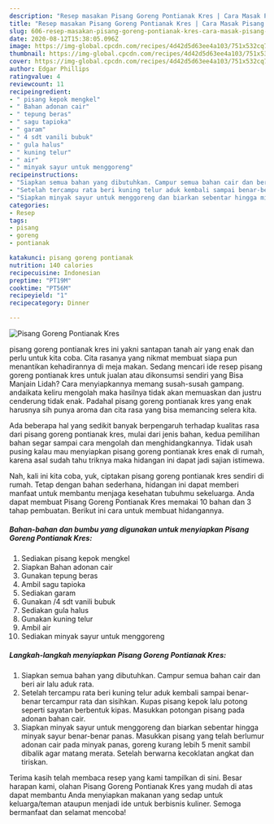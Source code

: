 ```yaml
---
description: "Resep masakan Pisang Goreng Pontianak Kres | Cara Masak Pisang Goreng Pontianak Kres Yang Bikin Ngiler"
title: "Resep masakan Pisang Goreng Pontianak Kres | Cara Masak Pisang Goreng Pontianak Kres Yang Bikin Ngiler"
slug: 606-resep-masakan-pisang-goreng-pontianak-kres-cara-masak-pisang-goreng-pontianak-kres-yang-bikin-ngiler
date: 2020-08-12T15:38:05.096Z
image: https://img-global.cpcdn.com/recipes/4d42d5d63ee4a103/751x532cq70/pisang-goreng-pontianak-kres-foto-resep-utama.jpg
thumbnail: https://img-global.cpcdn.com/recipes/4d42d5d63ee4a103/751x532cq70/pisang-goreng-pontianak-kres-foto-resep-utama.jpg
cover: https://img-global.cpcdn.com/recipes/4d42d5d63ee4a103/751x532cq70/pisang-goreng-pontianak-kres-foto-resep-utama.jpg
author: Edgar Phillips
ratingvalue: 4
reviewcount: 11
recipeingredient:
- " pisang kepok mengkel"
- " Bahan adonan cair"
- " tepung beras"
- " sagu tapioka"
- " garam"
- " 4 sdt vanili bubuk"
- " gula halus"
- " kuning telur"
- " air"
- " minyak sayur untuk menggoreng"
recipeinstructions:
- "Siapkan semua bahan yang dibutuhkan. Campur semua bahan cair dan beri air lalu aduk rata."
- "Setelah tercampu rata beri kuning telur aduk kembali sampai benar-benar tercampur rata dan sisihkan. Kupas pisang kepok lalu potong seperti sayatan berbentuk kipas. Masukkan potongan pisang pada adonan bahan cair."
- "Siapkan minyak sayur untuk menggoreng dan biarkan sebentar hingga minyak sayur benar-benar panas. Masukkan pisang yang telah berlumur adonan cair pada minyak panas, goreng kurang lebih 5 menit sambil dibalik agar matang merata. Setelah berwarna kecoklatan angkat dan tiriskan."
categories:
- Resep
tags:
- pisang
- goreng
- pontianak

katakunci: pisang goreng pontianak 
nutrition: 140 calories
recipecuisine: Indonesian
preptime: "PT19M"
cooktime: "PT56M"
recipeyield: "1"
recipecategory: Dinner

---
```



![Pisang Goreng Pontianak Kres](https://img-global.cpcdn.com/recipes/4d42d5d63ee4a103/751x532cq70/pisang-goreng-pontianak-kres-foto-resep-utama.jpg)


pisang goreng pontianak kres ini yakni santapan tanah air yang enak dan perlu untuk kita coba. Cita rasanya yang nikmat membuat siapa pun menantikan kehadirannya di meja makan.
Sedang mencari ide resep pisang goreng pontianak kres untuk jualan atau dikonsumsi sendiri yang Bisa Manjain Lidah? Cara menyiapkannya memang susah-susah gampang. andaikata keliru mengolah maka hasilnya tidak akan memuaskan dan justru cenderung tidak enak. Padahal pisang goreng pontianak kres yang enak harusnya sih punya aroma dan cita rasa yang bisa memancing selera kita.



Ada beberapa hal yang sedikit banyak berpengaruh terhadap kualitas rasa dari pisang goreng pontianak kres, mulai dari jenis bahan, kedua pemilihan bahan segar sampai cara mengolah dan menghidangkannya. Tidak usah pusing kalau mau menyiapkan pisang goreng pontianak kres enak di rumah, karena asal sudah tahu triknya maka hidangan ini dapat jadi sajian istimewa.


Nah, kali ini kita coba, yuk, ciptakan pisang goreng pontianak kres sendiri di rumah. Tetap dengan bahan sederhana, hidangan ini dapat memberi manfaat untuk membantu menjaga kesehatan tubuhmu sekeluarga. Anda dapat membuat Pisang Goreng Pontianak Kres memakai 10 bahan dan 3 tahap pembuatan. Berikut ini cara untuk membuat hidangannya.

<!--inarticleads1-->

##### Bahan-bahan dan bumbu yang digunakan untuk menyiapkan Pisang Goreng Pontianak Kres:

1. Sediakan  pisang kepok mengkel
1. Siapkan  Bahan adonan cair
1. Gunakan  tepung beras
1. Ambil  sagu tapioka
1. Sediakan  garam
1. Gunakan  /4 sdt vanili bubuk
1. Sediakan  gula halus
1. Gunakan  kuning telur
1. Ambil  air
1. Sediakan  minyak sayur untuk menggoreng




<!--inarticleads2-->

##### Langkah-langkah menyiapkan Pisang Goreng Pontianak Kres:

1. Siapkan semua bahan yang dibutuhkan. Campur semua bahan cair dan beri air lalu aduk rata.
1. Setelah tercampu rata beri kuning telur aduk kembali sampai benar-benar tercampur rata dan sisihkan. Kupas pisang kepok lalu potong seperti sayatan berbentuk kipas. Masukkan potongan pisang pada adonan bahan cair.
1. Siapkan minyak sayur untuk menggoreng dan biarkan sebentar hingga minyak sayur benar-benar panas. Masukkan pisang yang telah berlumur adonan cair pada minyak panas, goreng kurang lebih 5 menit sambil dibalik agar matang merata. Setelah berwarna kecoklatan angkat dan tiriskan.




Terima kasih telah membaca resep yang kami tampilkan di sini. Besar harapan kami, olahan Pisang Goreng Pontianak Kres yang mudah di atas dapat membantu Anda menyiapkan makanan yang sedap untuk keluarga/teman ataupun menjadi ide untuk berbisnis kuliner. Semoga bermanfaat dan selamat mencoba!
